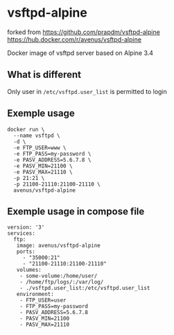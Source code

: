 # vsftpd-alpine

forked from <https://github.com/prapdm/vsftpd-alpine> <https://hub.docker.com/r/avenus/vsftpd-alpine>

Docker image of vsftpd server based on Alpine 3.4

## What is different

Only user in `/etc/vsftpd.user_list` is permitted to login

## Exemple usage

``` shell
docker run \
  --name vsftpd \
  -d \
  -e FTP_USER=www \
  -e FTP_PASS=my-password \
  -e PASV_ADDRESS=5.6.7.8 \
  -e PASV_MIN=21100 \
  -e PASV_MAX=21110 \
  -p 21:21 \
  -p 21100-21110:21100-21110 \
  avenus/vsftpd-alpine
```

## Exemple usage in compose file

``` shell
version: '3'
services:
  ftp:
   image: avenus/vsftpd-alpine
   ports:
     - "35000:21"
     - "21100-21110:21100-21110"
   volumes:
    - some-volume:/home/user/
    - /home/ftp/logs/:/var/log/
    - ./vsftpd.user_list:/etc/vsftpd.user_list
   environment:
    - FTP_USER=user
    - FTP_PASS=my-password
    - PASV_ADDRESS=5.6.7.8
    - PASV_MIN=21100
    - PASV_MAX=21110
```
